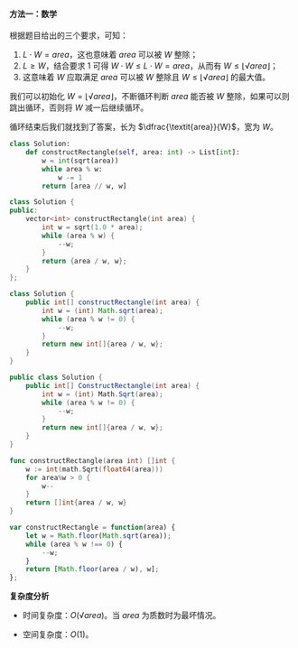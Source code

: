 #### 方法一：数学

根据题目给出的三个要求，可知：

1. $L\cdot W=\textit{area}$，这也意味着 $\textit{area}$ 可以被 $W$ 整除；
2. $L\ge W$，结合要求 $1$ 可得 $W\cdot W\le L\cdot W=\textit{area}$，从而有 $W\le\lfloor\sqrt\textit{area}\rfloor$；
3. 这意味着 $W$ 应取满足 $\textit{area}$ 可以被 $W$ 整除且 $W\le\lfloor\sqrt\textit{area}\rfloor$ 的最大值。

我们可以初始化 $W=\lfloor\sqrt\textit{area}\rfloor$，不断循环判断 $\textit{area}$ 能否被 $W$ 整除，如果可以则跳出循环，否则将 $W$ 减一后继续循环。

循环结束后我们就找到了答案，长为 $\dfrac{\textit{area}}{W}$，宽为 $W$。

```Python [sol1-Python3]
class Solution:
    def constructRectangle(self, area: int) -> List[int]:
        w = int(sqrt(area))
        while area % w:
            w -= 1
        return [area // w, w]
```

```C++ [sol1-C++]
class Solution {
public:
    vector<int> constructRectangle(int area) {
        int w = sqrt(1.0 * area);
        while (area % w) {
            --w;
        }
        return {area / w, w};
    }
};
```

```Java [sol1-Java]
class Solution {
    public int[] constructRectangle(int area) {
        int w = (int) Math.sqrt(area);
        while (area % w != 0) {
            --w;
        }
        return new int[]{area / w, w};
    }
}
```

```C# [sol1-C#]
public class Solution {
    public int[] ConstructRectangle(int area) {
        int w = (int) Math.Sqrt(area);
        while (area % w != 0) {
            --w;
        }
        return new int[]{area / w, w};
    }
}
```

```go [sol1-Golang]
func constructRectangle(area int) []int {
    w := int(math.Sqrt(float64(area)))
    for area%w > 0 {
        w--
    }
    return []int{area / w, w}
}
```

```JavaScript [sol1-JavaScript]
var constructRectangle = function(area) {
    let w = Math.floor(Math.sqrt(area));
    while (area % w !== 0) {
        --w;
    }
    return [Math.floor(area / w), w];
};
```

**复杂度分析**

- 时间复杂度：$O(\sqrt\textit{area})$。当 $\textit{area}$ 为质数时为最坏情况。

- 空间复杂度：$O(1)$。
